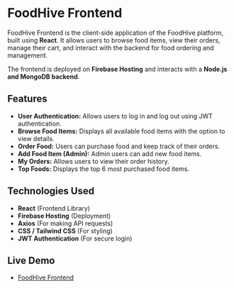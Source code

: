 # FoodHive Frontend

FoodHive Frontend is the client-side application of the FoodHive platform, built using **React**. It allows users to browse food items, view their orders, manage their cart, and interact with the backend for food ordering and management.

The frontend is deployed on **Firebase Hosting** and interacts with a **Node.js and MongoDB backend**.

## Features

- **User Authentication:** Allows users to log in and log out using JWT authentication.
- **Browse Food Items:** Displays all available food items with the option to view details.
- **Order Food:** Users can purchase food and keep track of their orders.
- **Add Food Item (Admin):** Admin users can add new food items.
- **My Orders:** Allows users to view their order history.
- **Top Foods:** Displays the top 6 most purchased food items.

## Technologies Used

- **React** (Frontend Library)
- **Firebase Hosting** (Deployment)
- **Axios** (For making API requests)
- **CSS / Tailwind CSS** (For styling)
- **JWT Authentication** (For secure login)

## Live Demo

- [FoodHive Frontend](https://foodhive-65f29.web.app)



